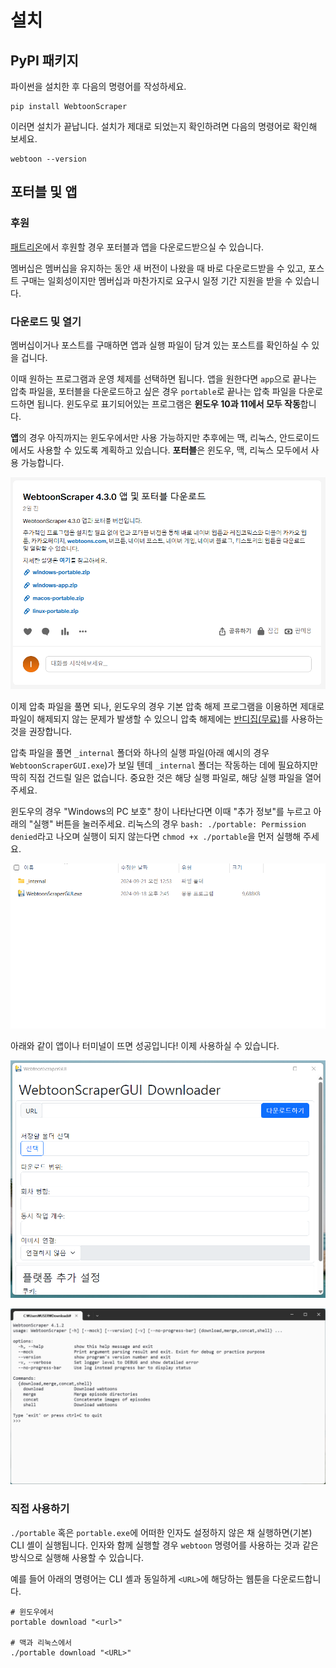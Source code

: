# 설치

## PyPI 패키지

파이썬을 설치한 후 다음의 명령어를 작성하세요.

```console
pip install WebtoonScraper
```

이러면 설치가 끝납니다. 설치가 제대로 되었는지 확인하려면 다음의 명령어로 확인해 보세요.

```console
webtoon --version
```

## 포터블 및 앱

### 후원

[패트리온](https://www.patreon.com/ilotoki0804)에서 후원할 경우 포터블과 앱을 다운로드받으실 수 있습니다.

멤버십은 멤버십을 유지하는 동안 새 버전이 나왔을 때 바로 다운로드받을 수 있고,
포스트 구매는 일회성이지만 멤버십과 마찬가지로 요구시 일정 기간 지원을 받을 수 있습니다.

### 다운로드 및 열기

멤버십이거나 포스트를 구매하면 앱과 실행 파일이 담겨 있는 포스트를 확인하실 수 있을 겁니다.

이때 원하는 프로그램과 운영 체제를 선택하면 됩니다. 앱을 원한다면 `app`으로 끝나는 압축 파일을, 포터블을 다운로드하고 싶은 경우 `portable`로 끝나는 압축 파일을 다운로드하면 됩니다. 윈도우로 표기되어있는 프로그램은 **윈도우 10과 11에서 모두 작동**합니다.

**앱**의 경우 아직까지는 윈도우에서만 사용 가능하지만 추후에는 맥, 리눅스, 안드로이드에서도 사용할 수 있도록 계획하고 있습니다. **포터블**은 윈도우, 맥, 리눅스 모두에서 사용 가능합니다.

![포터블 다운로드 페트리온 페이지](image/app-guide/1726847537949.png)

이제 압축 파일을 풀면 되나, 윈도우의 경우 기본 압축 해제 프로그램을 이용하면 제대로 파일이 해제되지 않는 문제가 발생할 수 있으니 압축 해제에는 [반디집(무료)](https://www.bandisoft.com/bandizip)를 사용하는 것을 권장합니다.

압축 파일을 풀면 `_internal` 폴더와 하나의 실행 파일(아래 예시의 경우 `WebtoonScraperGUI.exe`)가 보일 텐데 `_internal` 폴더는 작동하는 데에 필요하지만 딱히 직접 건드릴 일은 없습니다. 중요한 것은 해당 실행 파일로, 해당 실행 파일을 열어주세요.

윈도우의 경우 "Windows의 PC 보호" 창이 나타난다면 이때 "추가 정보"를 누르고 아래의 "실행" 버튼을 눌러주세요.
리눅스의 경우 `bash: ./portable: Permission denied`라고 나오며 실행이 되지 않는다면 `chmod +x ./portable`을 먼저 실행해 주세요.

![압축 해제](image/app-guide/1726847711981.png)

아래와 같이 앱이나 터미널이 뜨면 성공입니다! 이제 사용하실 수 있습니다.

![앱 launch](image/app-guide/1726848003470.png)

![터미널 열림](image/executable-guide/1727180390351.png)

### 직접 사용하기

`./portable` 혹은 `portable.exe`에 어떠한 인자도 설정하지 않은 채 실행하면(기본) CLI 셸이 실행됩니다.
인자와 함께 실행할 경우 `webtoon` 명령어를 사용하는 것과 같은 방식으로 실행해 사용할 수 있습니다.

예를 들어 아래의 명령어는 CLI 셸과 동일하게 `<URL>`에 해당하는 웹툰을 다운로드합니다.

```console
# 윈도우에서
portable download "<url>"

# 맥과 리눅스에서
./portable download "<URL>"
```
